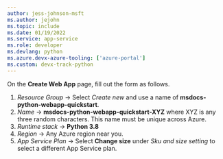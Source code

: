 ```yaml
---
author: jess-johnson-msft
ms.author: jejohn
ms.topic: include
ms.date: 01/19/2022
ms.service: app-service
ms.role: developer
ms.devlang: python
ms.azure.devx-azure-tooling: ['azure-portal']
ms.custom: devx-track-python
---
```


On the **Create Web App** page, fill out the form as follows.

1. *Resource Group* &rarr; Select *Create new* and use a name of **msdocs-python-webapp-quickstart**.
1. *Name* &rarr; **msdocs-python-webapp-quickstart-XYZ** where XYZ is any three random characters. This name must be unique across Azure.
1. *Runtime stack* &rarr; **Python 3.8**
1. *Region* &rarr; Any Azure region near you.
1. *App Service Plan* &rarr; Select **Change size** under *Sku and size setting* to select a different App Service plan.
